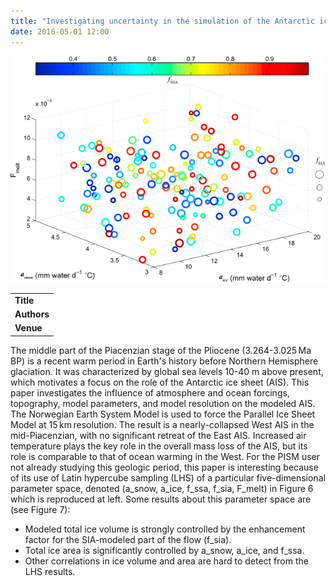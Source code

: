 ```yaml
---
title: "Investigating uncertainty in the simulation of the Antarctic ice sheet during the mid-Piacenzian"
date: 2016-05-01 12:00
---
```


![](/img/applications/yanetal2016.png)


||
|-
| **Title** | [Investigating uncertainty in the simulation of the Antarctic ice sheet during the mid-Piacenzian](http://dx.doi.org/10.1002/2015JD023900) |
| **Authors** | [Q. Yan](http://nzc.iap.ac.cn/en/), Z. Zhang, H. Wang |
| **Venue** |  [Journal of Geophysical Research: Atmospheres](http://agupubs.onlinelibrary.wiley.com/agu/jgr/journal/10.1002/(ISSN)2169-8996/)  |

The middle part of the Piacenzian stage of the Pliocene (3.264-3.025 Ma BP) is a recent warm period in Earth's history before Northern Hemisphere glaciation. It was characterized by global sea levels 10-40 m above present, which motivates a focus on the role of the Antarctic ice sheet (AIS). This paper investigates the influence of atmosphere and ocean forcings, topography, model parameters, and model resolution on the modeled AIS. The Norwegian Earth System Model is used to force the Parallel Ice Sheet Model at 15 km resolution. The result is a nearly-collapsed West AIS in the mid-Piacenzian, with no significant retreat of the East AIS. Increased air temperature plays the key role in the overall mass loss of the AIS, but its role is comparable to that of ocean warming in the West.
For the PISM user not already studying this geologic period, this paper is interesting because of its use of Latin hypercube sampling (LHS) of a particular five-dimensional parameter space, denoted (a_snow, a_ice, f_ssa, f_sia, F_melt) in Figure 6 which is reproduced at left. Some results about this parameter space are (see Figure 7):

- Modeled total ice volume is strongly controlled by the enhancement factor for the SIA-modeled part of the flow (f_sia).
- Total ice area is significantly controlled by a_snow, a_ice, and f_ssa.
- Other correlations in ice volume and area are hard to detect from the LHS results.

